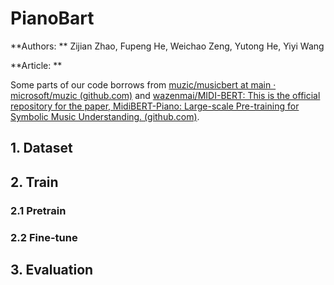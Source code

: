 # PianoBart

**Authors: ** Zijian Zhao, Fupeng He, Weichao Zeng, Yutong He, Yiyi Wang

**Article: **

Some parts of our code borrows from [muzic/musicbert at main · microsoft/muzic (github.com)](https://github.com/microsoft/muzic/tree/main/musicbert) and [wazenmai/MIDI-BERT: This is the official repository for the paper, MidiBERT-Piano: Large-scale Pre-training for Symbolic Music Understanding. (github.com)](https://github.com/wazenmai/MIDI-BERT).



## 1. Dataset



## 2. Train

### 2.1 Pretrain



### 2.2 Fine-tune



## 3. Evaluation

